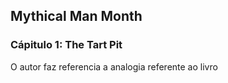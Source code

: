 ## Mythical Man Month

### Cápitulo 1: The Tart Pit 

  O autor faz referencia a analogia referente ao livro  
